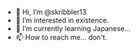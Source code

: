 - 👋 Hi, I’m @skribbler13
- 👀 I’m interested in existence.
- 🌱 I’m currently learning Japanese...
- 📫 How to reach me... don't.
